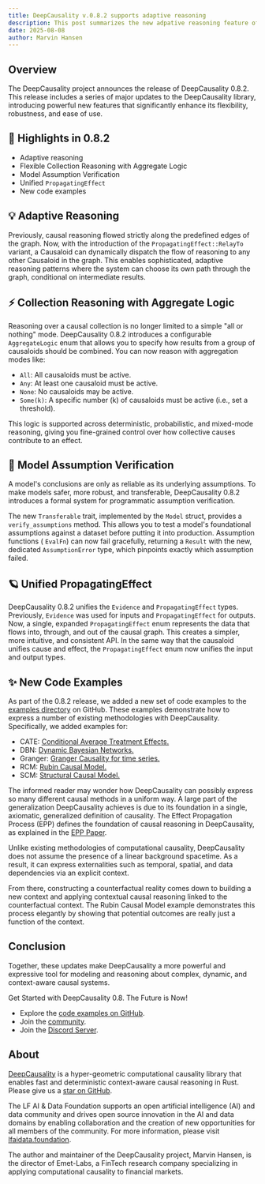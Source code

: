 ```yaml
---
title: DeepCausality v.0.8.2 supports adaptive reasoning
description: This post summarizes the new adpative reasoning feature of DeepCausality v.0.8.2 
date: 2025-08-08
author: Marvin Hansen
---
```


[//]: # (SPDX-License-Identifier: CC-BY-4.0)

## Overview

The DeepCausality project announces the release of DeepCausality 0.8.2. This release includes a series of major updates
to the DeepCausality library, introducing powerful new features that significantly enhance its flexibility, robustness,
and ease of use.

## 🚀 Highlights in 0.8.2

* Adaptive reasoning
* Flexible Collection Reasoning with Aggregate Logic
* Model Assumption Verification
* Unified `PropagatingEffect`
* New code examples

## 💡 Adaptive Reasoning

Previously, causal reasoning flowed strictly along the predefined edges of the graph. Now, with the introduction of the
`PropagatingEffect::RelayTo` variant, a Causaloid can dynamically dispatch the flow of reasoning to any other Causaloid
in the graph. This enables sophisticated, adaptive reasoning patterns where the system can choose its own path through
the graph, conditional on intermediate results.

## ⚡ Collection Reasoning with Aggregate Logic

Reasoning over a causal collection is no longer limited to a simple "all or nothing" mode. DeepCausality 0.8.2
introduces a configurable `AggregateLogic` enum that allows you to specify how results from a group of causaloids should
be combined. You can now reason with aggregation modes like:

* `All`: All causaloids must be active.
* `Any`: At least one causaloid must be active.
* `None`: No causaloids may be active.
* `Some(k)`: A specific number (k) of causaloids must be active (i.e., set a threshold).

This logic is supported across deterministic, probabilistic, and mixed-mode reasoning, giving you fine-grained control
over how collective causes contribute to an effect.

## 📍 Model Assumption Verification

A model's conclusions are only as reliable as its underlying assumptions. To make models safer, more robust, and
transferable, DeepCausality 0.8.2 introduces a formal system for programmatic assumption verification.

The new `Transferable` trait, implemented by the `Model` struct, provides a `verify_assumptions` method. This allows you
to test a model's foundational assumptions against a dataset before putting it into production. Assumption functions (
`EvalFn`) can now fail gracefully, returning a `Result` with the new, dedicated `AssumptionError` type, which pinpoints
exactly which assumption failed.

## 🪐 Unified PropagatingEffect

DeepCausality 0.8.2 unifies the `Evidence` and `PropagatingEffect` types. Previously, `Evidence` was used for inputs and
`PropagatingEffect` for outputs. Now, a single, expanded `PropagatingEffect` enum represents the data that flows into,
through, and out of the causal graph. This creates a simpler, more intuitive, and consistent API. In the same way that
the causaloid unifies cause and effect, the `PropagatingEffect` enum now unifies the input and output types.

## ✨ New Code Examples

As part of the 0.8.2 release, we added a new set of code examples to
the [examples directory](https://github.com/deepcausality-rs/deep_causality/tree/main/examples) on GitHub. These
examples demonstrate how to express a number of existing methodologies with DeepCausality. Specifically, we added
examples for:

* CATE: [Conditional Average Treatment Effects.](https://github.com/deepcausality-rs/deep_causality/tree/main/examples/epp_cate)
* DBN: [Dynamic Bayesian Networks.](https://github.com/deepcausality-rs/deep_causality/tree/main/examples/epp_dbn)
* Granger: [Granger Causality for time series.](https://github.com/deepcausality-rs/deep_causality/tree/main/examples/epp_granger)
* RCM: [Rubin Causal Model.](https://github.com/deepcausality-rs/deep_causality/tree/main/examples/epp_rcm)
* SCM: [Structural Causal Model.](https://github.com/deepcausality-rs/deep_causality/tree/main/examples/epp_scm)

The informed reader may wonder how DeepCausality can possibly express so many different causal methods in a uniform way. A large
part of the generalization DeepCausality achieves is due to its foundation in a single, axiomatic, generalized
definition of causality. The Effect Propagation Process (EPP) defines the foundation of causal reasoning in
DeepCausality, as explained in
the [EPP Paper](https://github.com/deepcausality-rs/papers/blob/main/effect_propagation_process/epp.pdf).

Unlike existing methodologies of computational causality, DeepCausality does not assume the presence of a linear
background spacetime. As a result, it can express externalities such as temporal, spatial, and data dependencies via an
explicit context.

From there, constructing a counterfactual reality comes down to building a new context and applying contextual causal
reasoning linked to the counterfactual context. The Rubin Causal Model example demonstrates this process elegantly by
showing that potential outcomes are really just a function of the context.

## Conclusion

Together, these updates make DeepCausality a more powerful and expressive tool for modeling and reasoning about complex,
dynamic, and context-aware causal systems.

Get Started with DeepCausality 0.8. The Future is Now!

* Explore the [code examples on GitHub](https://github.com/deepcausality-rs/deep_causality/tree/main/examples).
* Join the [community](https://deepcausality.com/community/).
* Join the [Discord Server](https://discord.gg/Bxj9P7JXSj).

## About

[DeepCausality](https://deepcausality.com/) is a hyper-geometric computational causality library that enables fast and
deterministic context-aware causal reasoning in Rust. Please give us
a [star on GitHub](https://github.com/deepcausality-rs/deep_causality).

The LF AI & Data Foundation supports an open artificial intelligence (AI) and data community and drives open source
innovation in the AI and data domains by enabling collaboration and the creation of new opportunities for all members of
the community. For more information, please visit [lfaidata.foundation](https://lfaidata.foundation).

The author and maintainer of the DeepCausality project, Marvin Hansen, is the director of Emet-Labs, a FinTech research
company specializing in applying computational causality to financial markets.
